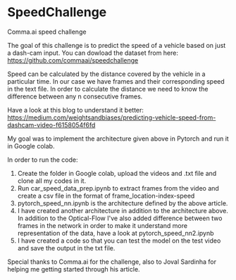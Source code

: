 # SpeedChallenge
Comma.ai speed challenge

The goal of this challenge is to predict the speed of a vehicle based on just a dash-cam input. 
You can dowload the dataset from here: https://github.com/commaai/speedchallenge

Speed can be calculated by the distance covered by the vehicle in a particular time. In our case we have frames and their corresponding speed in the text file.
In order to calculate the distance we need to know the difference between any n consecutive frames. 

Have a look at this blog to understand it better: https://medium.com/weightsandbiases/predicting-vehicle-speed-from-dashcam-video-f6158054f6fd

My goal was to implement the architecture given above in Pytorch and run it in Google colab. 

In order to run the code: 
1) Create the folder in Google colab, upload the videos and .txt file and clone all my codes in it.
2) Run car_speed_data_prep.ipynb to extract frames from the video and create a csv file in the format of frame_location-index-speed
3) pytorch_speed_nn.ipynb is the architecture defined by the above article.
4) I have created another architecture in addition to the architecture above. In addition to the Optical-Flow I've also added difference between two frames in the network in order to make it understand more representation of the data, have a look at pytorch_speed_nn2.ipynb
5) I have created a code so that you can test the model on the test video and save the output in the txt file.



Special thanks to Comma.ai for the challenge, also to Joval Sardinha for helping me getting started through his article.












